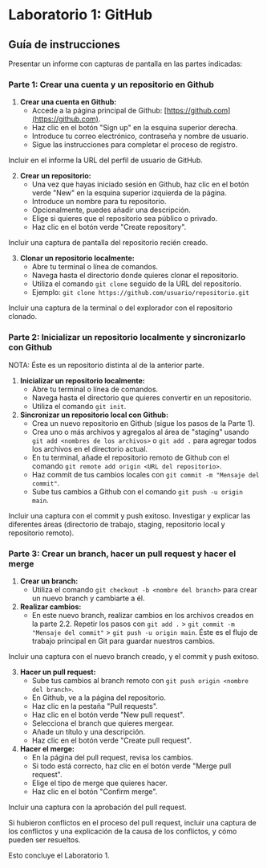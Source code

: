 # Laboratorio 1: GitHub
## Guía de instrucciones

Presentar un informe con capturas de pantalla en las partes indicadas:

### Parte 1: Crear una cuenta y un repositorio en Github

1.  **Crear una cuenta en Github:**
    *   Accede a la página principal de Github: [https://github.com](https://github.com).
    *   Haz clic en el botón "Sign up" en la esquina superior derecha.
    *   Introduce tu correo electrónico, contraseña y nombre de usuario.
    *   Sigue las instrucciones para completar el proceso de registro.

Incluir en el informe la URL del perfil de usuario de GitHub.

2.  **Crear un repositorio:**
    *   Una vez que hayas iniciado sesión en Github, haz clic en el botón verde "New" en la esquina superior izquierda de la página.
    *   Introduce un nombre para tu repositorio.
    *   Opcionalmente, puedes añadir una descripción.
    *   Elige si quieres que el repositorio sea público o privado.
    *   Haz clic en el botón verde "Create repository".

Incluir una captura de pantalla del repositorio recién creado.

3.  **Clonar un repositorio localmente:**
    *   Abre tu terminal o línea de comandos.
    *   Navega hasta el directorio donde quieres clonar el repositorio.
    *   Utiliza el comando `git clone` seguido de la URL del repositorio.
    *   Ejemplo: `git clone https://github.com/usuario/repositorio.git`

Incluir una captura de la terminal o del explorador con el repositorio clonado.

### Parte 2: Inicializar un repositorio localmente y sincronizarlo con Github

NOTA: Éste es un repositorio distinta al de la anterior parte.

1.  **Inicializar un repositorio localmente:**
    *   Abre tu terminal o línea de comandos.
    *   Navega hasta el directorio que quieres convertir en un repositorio.
    *   Utiliza el comando `git init`.
2.  **Sincronizar un repositorio local con Github:**
    *   Crea un nuevo repositorio en Github (sigue los pasos de la Parte 1).
    *   Crea uno o más archivos y agregalos al área de "staging" usando `git add <nombres de los archivos>` o `git add .` para agregar todos los archivos en el directorio actual.
    *   En tu terminal, añade el repositorio remoto de Github con el comando `git remote add origin <URL del repositorio>`.
    *   Haz commit de tus cambios locales con `git commit -m "Mensaje del commit"`.
    *   Sube tus cambios a Github con el comando `git push -u origin main`.

Incluir una captura con el commit y push exitoso. Investigar y explicar las diferentes áreas (directorio de trabajo, staging, repositorio local y repositorio remoto).

### Parte 3: Crear un branch, hacer un pull request y hacer el merge

1.  **Crear un branch:**
    *   Utiliza el comando `git checkout -b <nombre del branch>` para crear un nuevo branch y cambiarte a él.
2.  **Realizar cambios:**
    *   En este nuevo branch, realizar cambios en los archivos creados en la parte 2.2. Repetir los pasos con `git add .` > `git commit -m "Mensaje del commit"` > `git push -u origin main`. Éste es el flujo de trabajo principal en Git para guardar nuestros cambios.

Incluir una captura con el nuevo branch creado, y el commit y push exitoso.

3.  **Hacer un pull request:**
    *   Sube tus cambios al branch remoto con `git push origin <nombre del branch>`.
    *   En Github, ve a la página del repositorio.
    *   Haz clic en la pestaña "Pull requests".
    *   Haz clic en el botón verde "New pull request".
    *   Selecciona el branch que quieres mergear.
    *   Añade un título y una descripción.
    *   Haz clic en el botón verde "Create pull request".
4.  **Hacer el merge:**
    *   En la página del pull request, revisa los cambios.
    *   Si todo está correcto, haz clic en el botón verde "Merge pull request".
    *   Elige el tipo de merge que quieres hacer.
    *   Haz clic en el botón "Confirm merge".

Incluir una captura con la aprobación del pull request.

Si hubieron conflictos en el proceso del pull request, incluir una captura de los conflictos y una explicación de la causa de los conflictos, y cómo pueden ser resueltos.

Esto concluye el Laboratorio 1.